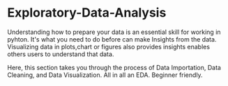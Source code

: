 # Exploratory-Data-Analysis

Understanding how to prepare your data is an essential skill for working in pyhton. It's what you need to do before can make Insights from the data.
Visualizing data in plots,chart or figures also provides insights enables others users to understand that data.

Here, this section takes you through the process of Data Importation, Data Cleaning, and Data Visualization. All in all an EDA.
Beginner friendly. 
